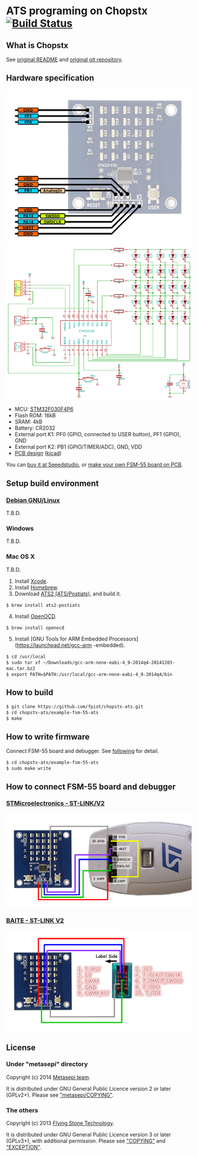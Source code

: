 # ATS programing on Chopstx [![Build Status](https://travis-ci.org/fpiot/chopstx-ats.svg?branch=fsm55-ats)](https://travis-ci.org/fpiot/chopstx-ats)

## What is Chopstx

See [original README](README) and [original git repository](http://git.gniibe.org/gitweb/?p=chopstx/chopstx.git;a=summary).

## Hardware specification

![](metasepi/draw/FSM-55-pinout.png)
![](metasepi/img/FSM-55-kicad-sch.png)

* MCU: [STM32F030F4P6](http://www.st.com/web/catalog/mmc/FM141/SC1169/SS1574/LN1826/PF258968)
* Flash ROM: 16kB
* SRAM: 4kB
* Battery: CR2032
* External port K1: PF0 (GPIO, connected to USER button), PF1 (GPIO), GND
* External port K2: PB1 (GPIO/TIMER/ADC), GND, VDD
* [PCB design](http://git.gniibe.org/gitweb/?p=fsm-55.git;a=summary) ([kicad](http://www.kicad-pcb.org))

You can [buy it at Seeedstudio](http://www.seeedstudio.com/depot/FSM55-LED-Matrix-Display-p-2121.html), or [make your own FSM-55 board on PCB](metasepi/doc/MakePCB.md).

## Setup build environment

### [Debian GNU/Linux](https://www.debian.org/)

T.B.D.

### Windows

T.B.D.

### Mac OS X

T.B.D.

1. Install [Xcode](https://developer.apple.com/xcode/).
2. Install [Homebrew](http://brew.sh/).
3. Download [ATS2 (ATS/Postiats)](http://www.ats-lang.org/), and build it.

```
$ brew install ats2-postiats
```

4. Install [OpenOCD](http://openocd.sourceforge.net/).

```
$ brew install openocd
```

5. Install [GNU Tools for ARM Embedded Processors](https://launchpad.net/gcc-arm
-embedded).

```
$ cd /usr/local
$ sudo tar xf ~/Downloads/gcc-arm-none-eabi-4_9-2014q4-20141203-mac.tar.bz2 
$ export PATH=$PATH:/usr/local/gcc-arm-none-eabi-4_9-2014q4/bin
```

## How to build

```
$ git clone https://github.com/fpiot/chopstx-ats.git
$ cd chopstx-ats/example-fsm-55-ats
$ make
```

## How to write firmware

Connect FSM-55 board and debugger.
See [following](#how-to-connect-fsm-55-board-and-debugger) for detail.

```
$ cd chopstx-ats/example-fsm-55-ats
$ sudo make write
```

## How to connect FSM-55 board and debugger

### [STMicroelectronics - ST-LINK/V2](http://www.st.com/web/en/catalog/tools/PF251168)

![](metasepi/draw/connect-stlink-ST.png)

### [BAITE - ST-LINK V2](http://www.aliexpress.com/item/Free-Shipping-1SET-ST-Link-st-link-V2-for-STM8S-STM8L-STM32-Cortex-M0-Cortex-M3/1619197946.html)

![](metasepi/draw/connect-stlink-BAITE.png)

## License

### Under "metasepi" directory

Copyright (c) 2014 [Metasepi team](http://www.metasepi.org/).

It is distributed under GNU General Public Licence version 2 or later (GPLv2+).
Please see ["metasepi/COPYING"](metasepi/COPYING).

### The others

Copyright (c) 2013 [Flying Stone Technology](http://www.gniibe.org/).

It is distributed under GNU General Public Licence version 3 or later (GPLv3+),
with additional permission.
Please see ["COPYING"](COPYING) and ["EXCEPTION"](EXCEPTION).
